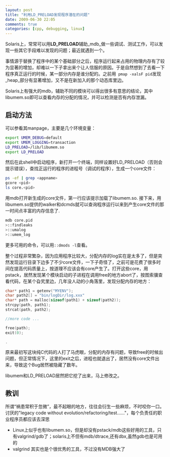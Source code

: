 ```yaml
---
layout: post
title: "利用LD_PRELOAD发现程序潜在的问题"
date: 2009-06-30 22:05
comments: true
categories: [cpp, debugging, linux]
---
```


Solaris上，常常可以用**LD_PRELOAD**辅助_mdb_做一些调试、测试工作，可以发现一些其它手段难以发现的问题；最近就遇到一个。

事情源于替换了程序中的某个基础部分之后，程序运行起来占用的物理内存有了较为显著的增加，却难以一下子拿出来个让人信服的原因。于是自然想到了去看一下程序真正运行的时候，某一部分内存是谁分配的。之前用` pmap -xalsF pid`发现_heap_部分有显著增加，又不是在新加入的那个动态库里边。

Solaris上有强大的mdb，辅助不同的模块可以得出很多有意思的结论，其中libumem.so即可以查看内存的分配的情况，并可以检测是否有内存泄漏。
<!--more-->

## 启动方法

可以参看其manpage，主要是几个环境变量：
``` bash
export UMEM_DEBUG=default
export UMEM_LOGGING=transaction
LD_PRELOAD=/lib/libumem.so
export LD_PRELOAD
```

然后在此shell中启动程序，新打开一个终端，同样设置好LD_PRELOAD（否则会提示错误），查找正运行的程序的进程号（调试的程序），生成一个core文件：
``` bash
ps -ef | grep <appname>
gcore <pid>
ls core.<pid>
```

用mdb打开新生成的core文件，第一行应该提示加载了libumem.so.
接下来，用libumem.so提供的walker和dcmds就可以查询程序运行以来到产生core文件的那一时间点丰富的内存信息了.

``` bash
mdb core.pid
>::findleaks
>::umalog
>::umem_log
```

更多可用的命令，可以用`::dmods -l`查看。

整个过程非常繁杂，因为应用程序比较大，分配内存的log实在是太多了，但是突然发现运行目录下边多了不少core文件，一下子奇怪了，之前可是花费了很多时间在提高代码质量上，按道理不应该会有core产生了。打开这些core，用pstack，居然发现某个模块启动的子进程在调用free的地方abort了，按图索骥查看代码，在某个旮旯里边，几年没人动的小角落里，发现分配内存的地方：

``` c
char* path1 = getenv("MYENV");
char path2[] = "bin/logDir/log.xxx"
char* path = malloc(sizeof(path1) + sizeof(path2));
strcpy(path, path1);
strcat(path, path2);

//more code ...

free(path);
exit(0);

.
```
原来最初写这块纯C代码的人打了马虎眼，分配的内存有问题，导致free的时候出问题，但正常情况下，这里的exit之后，进程也就退出了，居然没有core文件出来，导致这个Bug居然被隐藏了数年。

libumem和LD_PRELOAD居然把它挖了出来，马上修改之。

## 教训

所谓“祸患常积于忽微”，最不起眼的地方，往往会衍生一些麻烦，不时咬你一口。
讨厌的"legacy code without evolution/refactoring/test......"，每个负责任的职业程序员都应该去深思

- Linux上似乎也有libumem.so，但是却没有pstack/mdb这些好用的工具，只有valgrind/gdb了；solaris上不但有mdb/dtrace,还有dbx,虽然gdb也是可用的
- valgrind 其实也是个很优秀的工具，不过没有MDB强大了
